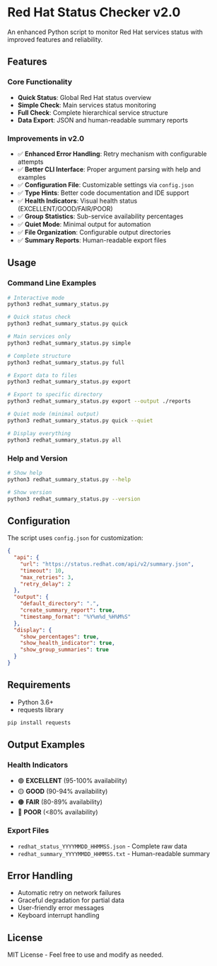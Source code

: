# Red Hat Status Checker v2.0

An enhanced Python script to monitor Red Hat services status with improved features and reliability.

## Features

### Core Functionality
- **Quick Status**: Global Red Hat status overview
- **Simple Check**: Main services status monitoring
- **Full Check**: Complete hierarchical service structure
- **Data Export**: JSON and human-readable summary reports

### Improvements in v2.0
- ✅ **Enhanced Error Handling**: Retry mechanism with configurable attempts
- ✅ **Better CLI Interface**: Proper argument parsing with help and examples  
- ✅ **Configuration File**: Customizable settings via `config.json`
- ✅ **Type Hints**: Better code documentation and IDE support
- ✅ **Health Indicators**: Visual health status (EXCELLENT/GOOD/FAIR/POOR)
- ✅ **Group Statistics**: Sub-service availability percentages
- ✅ **Quiet Mode**: Minimal output for automation
- ✅ **File Organization**: Configurable output directories
- ✅ **Summary Reports**: Human-readable export files

## Usage

### Command Line Examples
```bash
# Interactive mode
python3 redhat_summary_status.py

# Quick status check
python3 redhat_summary_status.py quick

# Main services only
python3 redhat_summary_status.py simple

# Complete structure
python3 redhat_summary_status.py full

# Export data to files
python3 redhat_summary_status.py export

# Export to specific directory
python3 redhat_summary_status.py export --output ./reports

# Quiet mode (minimal output)
python3 redhat_summary_status.py quick --quiet

# Display everything
python3 redhat_summary_status.py all
```

### Help and Version
```bash
# Show help
python3 redhat_summary_status.py --help

# Show version
python3 redhat_summary_status.py --version
```

## Configuration

The script uses `config.json` for customization:

```json
{
  "api": {
    "url": "https://status.redhat.com/api/v2/summary.json",
    "timeout": 10,
    "max_retries": 3,
    "retry_delay": 2
  },
  "output": {
    "default_directory": ".",
    "create_summary_report": true,
    "timestamp_format": "%Y%m%d_%H%M%S"
  },
  "display": {
    "show_percentages": true,
    "show_health_indicator": true,
    "show_group_summaries": true
  }
}
```

## Requirements

- Python 3.6+
- requests library

```bash
pip install requests
```

## Output Examples

### Health Indicators
- 🟢 **EXCELLENT** (95-100% availability)
- 🟡 **GOOD** (90-94% availability)  
- 🟠 **FAIR** (80-89% availability)
- 🔴 **POOR** (<80% availability)

### Export Files
- `redhat_status_YYYYMMDD_HHMMSS.json` - Complete raw data
- `redhat_summary_YYYYMMDD_HHMMSS.txt` - Human-readable summary

## Error Handling

- Automatic retry on network failures
- Graceful degradation for partial data
- User-friendly error messages
- Keyboard interrupt handling

## License

MIT License - Feel free to use and modify as needed.
